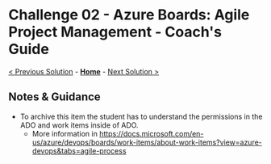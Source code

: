 # Challenge 02 - Azure Boards: Agile Project Management - Coach's Guide

[< Previous Solution](./Solution-01.md) - **[Home](./README.md)** - [Next Solution >](./Solution-03.md)

## Notes & Guidance

- To archive this item the student has to understand the permissions in the ADO and work items inside of ADO.
  - More information in https://docs.microsoft.com/en-us/azure/devops/boards/work-items/about-work-items?view=azure-devops&tabs=agile-process
